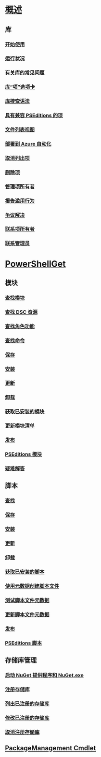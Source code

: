 # [概述](readme.md)
## 库
### [开始使用](psgallery/psgallery_gettingstarted.md)
### [运行状况](psgallery/psgallery_status.md)
### [有关库的常见问题](psgallery/psgallery_faqs.md)
### [库“项”选项卡](psgallery/psgallery_items_tab.md)
### [库搜索语法](psgallery/psgallery_search_syntax.md)
### [具有兼容 PSEditions 的项](psgallery/psgallery_pseditions.md)
### [文件列表视图](psgallery/psgallery_filelist_feature.md)
### [部署到 Azure 自动化](psgallery/psgallery_deploy_to_azure_automation.md)
### [取消列出项](psgallery/psgallery_unlist_items.md)
### [删除项](psgallery/Deleting-Items.md)
### [管理项所有者](psgallery/Managing-Item-Owners.md)
### [报告滥用行为](psgallery/psgallery_report_abuse.md)
### [争议解决](psgallery/psgallery_dispute_resolution.md)
### [联系项所有者](psgallery/psgallery_contacting_item_owners.md)
### [联系管理员](psgallery/psgallery_contacting_administrators.md)

# [PowerShellGet](psget/overview.md)
## 模块
### [查找模块](psget/module/psget_find-module.md)
### [查找 DSC 资源](psget/module/psget_find-dscresource.md)
### [查找角色功能](psget/module/psget_find-rolecapability.md)
### [查找命令](psget/module/psget_find-command.md)
### [保存](psget/module/psget_save-module.md)
### [安装](psget/module/psget_install-module.md)
### [更新](psget/module/psget_update-module.md)
### [卸载](psget/module/psget_uninstall-module.md)
### [获取已安装的模块](psget/module/psget_get-installedmodule.md)
### [更新模块清单](psget/module/psget_update-modulemanifest.md)
### [发布](psget/module/psget_publish-module.md)
### [PSEditions 模块](psget/module/modulewithpseditionsupport.md)
### [疑难解答](psget/psget_cmdlets_troubleshooting.md)

## 脚本
### [查找](psget/script/psget_find-script.md)
### [保存](psget/script/psget_save-script.md)
### [安装](psget/script/psget_install-script.md)
### [更新](psget/script/psget_update-script.md)
### [卸载](psget/script/psget_uninstall-script.md)
### [获取已安装的脚本](psget/script/psget_get-installedscript.md)
### [使用元数据创建脚本文件](psget/script/psget_new-scriptfileinfo.md)
### [测试脚本文件元数据](psget/script/psget_test-scriptfileinfo.md)
### [更新脚本文件元数据](psget/script/psget_update-scriptfileinfo.md)
### [发布](psget/script/psget_publish-script.md)
### [PSEditions 脚本](psget/script/scriptwithpseditionsupport.md)

## 存储库管理
### [启动 NuGet 提供程序和 NuGet.exe](psget/repository/bootstrapping_nuget_proivder_and_exe.md)
### [注册存储库](psget/repository/psget_register-psrepository.md)
### [列出已注册的存储库](psget/repository/psget_get-psrepository.md)
### [修改已注册的存储库](psget/repository/psget_set-psrepository.md)
### [取消注册存储库](psget/repository/psget_unregister-psrepository.md)

## [PackageManagement Cmdlet](psget/oneget/PackageManagement_cmdlets.md)


<!--HONumber=Sep16_HO2-->


